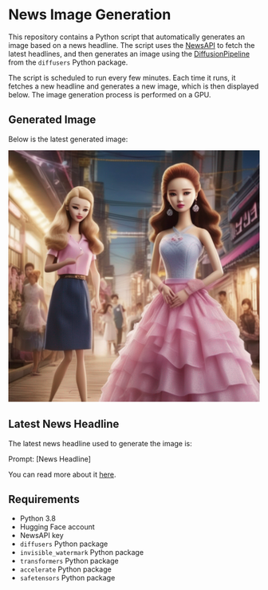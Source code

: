 # News Image Generation

This repository contains a Python script that automatically generates an image based on a news headline. The script uses the [NewsAPI](https://newsapi.org/) to fetch the latest headlines, and then generates an image using the [DiffusionPipeline](https://github.com/stabilityai/diffusion) from the `diffusers` Python package. 

The script is scheduled to run every few minutes. Each time it runs, it fetches a new headline and generates a new image, which is then displayed below. The image generation process is performed on a GPU.

## Generated Image

Below is the latest generated image:

![Generated Image](image.png)

## Latest News Headline

The latest news headline used to generate the image is:

Prompt: [News Headline]

You can read more about it [here](https://variety.com/2023/film/box-office/korea-box-office-barbie-fourth-place-opening-1235678139/).

## Requirements

- Python 3.8
- Hugging Face account
- NewsAPI key
- `diffusers` Python package
- `invisible_watermark` Python package
- `transformers` Python package
- `accelerate` Python package
- `safetensors` Python package

